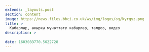 ```yaml
--- 
extends: _layouts.post 
section: content 
image: https://news.files.bbci.co.uk/ws/img/logos/og/kyrgyz.png 
title: > 
  Кабарлар, акыркы мүнөттөгү кабарлар, талдоо, видео 
description: > 
   
date: 1603083770.5622728 
--- 
```

